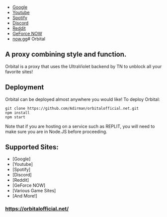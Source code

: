 -   [Google](https://google.com)
-   [Youtube](https://www.youtube.com)
-   [Spotify](https://spotify.com)
-   [Discord](https://discord.com)
-   [Reddit](https://reddit.com)
-   [GeForce NOW](https://play.geforcenow.com/)
-   [now.gg](https://now.gg)# Orbital
## A proxy combining style and function. 
Orbital is a proxy that uses the UltraViolet backend by TN to unblock all your favorite sites!
## Deployment
Orbital can be deployed almost anywhere you would like! 
To deploy Orbital:

```
git clone https://github.com/Adirman/orbitalofficial.net.git
npm install
npm start
```
Note that if you are hosting on a service such as REPLIT, you will need to make sure you are in Node.JS before proceeding.
## Supported Sites:
-   [Google]
-   [Youtube]
-   [Spotify]
-   [Discord]
-   [Reddit]
-   [GeForce NOW]
-   [Various Game Sites]
-   [And More!]


### https://orbitalofficial.net/
